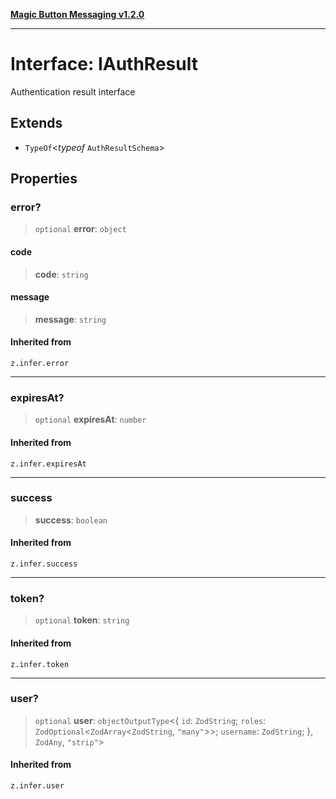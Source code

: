 [**Magic Button Messaging v1.2.0**](../README.md)

***

# Interface: IAuthResult

Authentication result interface

## Extends

- `TypeOf`\<*typeof* `AuthResultSchema`\>

## Properties

### error?

> `optional` **error**: `object`

#### code

> **code**: `string`

#### message

> **message**: `string`

#### Inherited from

`z.infer.error`

***

### expiresAt?

> `optional` **expiresAt**: `number`

#### Inherited from

`z.infer.expiresAt`

***

### success

> **success**: `boolean`

#### Inherited from

`z.infer.success`

***

### token?

> `optional` **token**: `string`

#### Inherited from

`z.infer.token`

***

### user?

> `optional` **user**: `objectOutputType`\<\{ `id`: `ZodString`; `roles`: `ZodOptional`\<`ZodArray`\<`ZodString`, `"many"`\>\>; `username`: `ZodString`; \}, `ZodAny`, `"strip"`\>

#### Inherited from

`z.infer.user`
